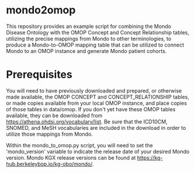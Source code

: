 # mondo2omop
This repository provides an example script for combining the Mondo Disease Ontology with the OMOP Concept and Concept Relationship tables, utilizing the precise mappings from Mondo to other terminologies, to produce a Mondo-to-OMOP mapping table that can be utilized to connect Mondo to an OMOP instance and generate Mondo patient cohorts.

# Prerequisites
You will need to have previously downloaded and prepared, or otherwise made available, the OMOP CONCEPT and CONCEPT_RELATIONSHIP tables, or made copies available from your local OMOP instance, and place copies of those tables in data/omop. If you don't yet have these OMOP tables available, they can be downloaded from https://athena.ohdsi.org/vocabulary/list. Be sure that the ICD10CM, SNOMED, and MeSH vocabularies are included in the download in order to utilize those mappings from Mondo.

Within the mondo_to_omop.py script, you will need to set the 'mondo_version' variable to indicate the release date of your desired Mondo version. Mondo KGX release versions can be found at https://kg-hub.berkeleybop.io/kg-obo/mondo/.